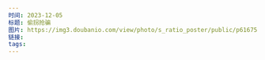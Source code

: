 ```yaml
---
时间: 2023-12-05
标题: 偷拐抢骗
图片: https://img3.doubanio.com/view/photo/s_ratio_poster/public/p616753227.webp
链接: 
tags:
---
```




